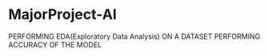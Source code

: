 # MajorProject-AI
PERFORMING EDA(Exploratory Data Analysis) ON A DATASET 
PERFORMING ACCURACY OF THE MODEL
